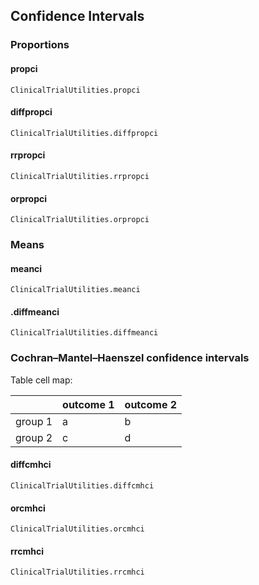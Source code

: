 ## Confidence Intervals

### Proportions

#### propci
```@docs
ClinicalTrialUtilities.propci
```

#### diffpropci
```@docs
ClinicalTrialUtilities.diffpropci
```

#### rrpropci
```@docs
ClinicalTrialUtilities.rrpropci
```

#### orpropci
```@docs
ClinicalTrialUtilities.orpropci
```

### Means

#### meanci
```@docs
ClinicalTrialUtilities.meanci
```

#### .diffmeanci
```@docs
ClinicalTrialUtilities.diffmeanci
```

### Cochran–Mantel–Haenszel confidence intervals

Table cell map:

|         | outcome 1 | outcome 2 |
|---------|-----------|-----------|
| group 1 |     a     |     b     |
| group 2 |     c     |     d     |

#### diffcmhci
```@docs
ClinicalTrialUtilities.diffcmhci
```

#### orcmhci
```@docs
ClinicalTrialUtilities.orcmhci
```

#### rrcmhci
```@docs
ClinicalTrialUtilities.rrcmhci
```
